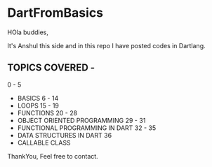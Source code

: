 # DartFromBasics

HOla buddies,

It's Anshul this side and in this repo I have posted codes in Dartlang.

## TOPICS COVERED -

0 - 5
  - BASICS
6 - 14
  - LOOPS
15 - 19
  - FUNCTIONS
20 - 28
  - OBJECT ORIENTED PROGRAMMING 
29 - 31
  - FUNCTIONAL PROGRAMMING IN DART
32 - 35
  - DATA STRUCTURES IN DART
36
  - CALLABLE CLASS

ThankYou,
Feel free to contact.

